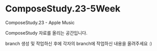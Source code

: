 # ComposeStudy.23-5Week
ComposeStudy.23 - Apple Music  

ComposeStudy 자료를 올리는 공간입니다. 

branch 생성 및 작업하신 후에 각자의 branch에 작업하신 내용을 올려주세요 :) 
 
